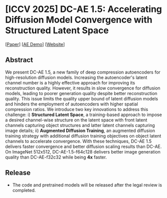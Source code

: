 # [ICCV 2025] DC-AE 1.5: Accelerating Diffusion Model Convergence with Structured Latent Space

\[[Paper](https://arxiv.org/abs/2508.00413)\] \[[AE Demo](https://dc-gen.hanlab.ai/)\] \[[Website](https://hanlab.mit.edu/projects/dc-ae-1-5)\]

## Abstract

We present DC-AE 1.5, a new family of deep compression autoencoders for high-resolution diffusion models. Increasing the autoencoder's latent channel number is a highly effective approach for improving its reconstruction quality. However, it results in slow convergence for diffusion models, leading to poorer generation quality despite better reconstruction quality. This issue limits the quality upper bound of latent diffusion models and hinders the employment of autoencoders with higher spatial compression ratios. We introduce two key innovations to address this challenge: i) **Structured Latent Space**, a training-based approach to impose a desired channel-wise structure on the latent space with front latent channels capturing object structures and latter latent channels capturing image details; ii) **Augmented Diffusion Training**, an augmented diffusion training strategy with additional diffusion training objectives on object latent channels to accelerate convergence. With these techniques, DC-AE 1.5 delivers faster convergence and better diffusion scaling results than DC-AE. On ImageNet 512x512, DC-AE-1.5-f64c128 delivers better image generation quality than DC-AE-f32c32 while being **4x** faster.

## Release
- The code and pretrained models will be released after the legal review is completed.
